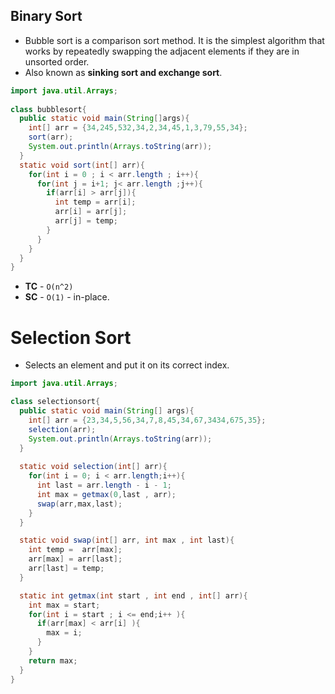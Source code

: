## Binary Sort
- Bubble sort is a comparison sort method. It is the simplest algorithm that works by repeatedly swapping the adjacent elements if they are in unsorted order. 
- Also known as **sinking sort and exchange sort**.
```java
import java.util.Arrays;
  
class bubblesort{
  public static void main(String[]args){
    int[] arr = {34,245,532,34,2,34,45,1,3,79,55,34};
    sort(arr);
    System.out.println(Arrays.toString(arr));
  }
  static void sort(int[] arr){
    for(int i = 0 ; i < arr.length ; i++){
      for(int j = i+1; j< arr.length ;j++){
        if(arr[i] > arr[j]){
          int temp = arr[i];
          arr[i] = arr[j];
          arr[j] = temp;
        }
      }
    }
  }
}
```
- **TC** - `O(n^2)`
- **SC** - `O(1)` - in-place.
# Selection Sort
- Selects an element and put it on its correct index.  
```java
import java.util.Arrays; 

class selectionsort{
  public static void main(String[] args){
    int[] arr = {23,34,5,56,34,7,8,45,34,67,3434,675,35};
    selection(arr);
    System.out.println(Arrays.toString(arr));
  }
  
  static void selection(int[] arr){
    for(int i = 0; i < arr.length;i++){
      int last = arr.length - i - 1;
      int max = getmax(0,last , arr);
      swap(arr,max,last);
    }
  }

  static void swap(int[] arr, int max , int last){
    int temp =  arr[max];
    arr[max] = arr[last];
    arr[last] = temp;
  }

  static int getmax(int start , int end , int[] arr){
    int max = start;
    for(int i = start ; i <= end;i++ ){
      if(arr[max] < arr[i] ){
        max = i;
      }
    }
    return max;
  }
}
```